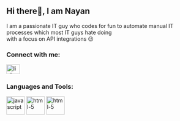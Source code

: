## Hi there👋, I am Nayan


I am a passionate IT guy who codes for fun to automate manual IT processes which most IT guys hate doing<br> with a focus on API integrations 😉


<h3 align="left">Connect with me:</h3>
<p align="left">
<a href="https://www.linkedin.com/in/nayan-girdhar/" target="blank"><img align="center" src="https://raw.githubusercontent.com/rahuldkjain/github-profile-readme-generator/master/src/images/icons/Social/linked-in-alt.svg" alt="linkedin.com/in/harsh6874/" height="25" width="35" /></a>
</p>
<h3 align="left">Languages and Tools:</h3>
<a href="https://developer.mozilla.org/en-US/docs/Web/JavaScript"><img width="48" height="48" src="https://img.icons8.com/color/48/javascript--v1.png" alt="javascript"/></a>
<a href="https://developer.mozilla.org/en-US/docs/Web/HTML"> <img width="48" height="48" src="https://img.icons8.com/color/48/html-5--v1.png" alt="html-5"/></a>
<a href="[https://developer.mozilla.org/en-US/docs/Web/HTML](https://developer.mozilla.org/en-US/docs/Glossary/Python)"> <img width="48" height="48" src="[[https://img.icons8.com/color/48/html-5--v1.png](https://img.icons8.com/?size=100&id=13441&format=png&color=000000)](https://icons8.com/icon/13441/python)" alt="html-5"/></a>
